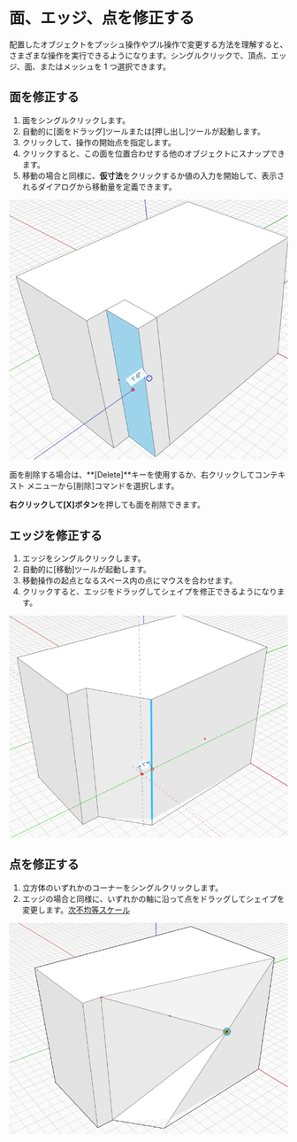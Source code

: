 # 面、エッジ、点を修正する

配置したオブジェクトをプッシュ操作やプル操作で変更する方法を理解すると、さまざまな操作を実行できるようになります。シングルクリックで、頂点、エッジ、面、またはメッシュを 1 つ選択できます。

## 面を修正する

1. 面をシングルクリックします。
2. 自動的に[面をドラッグ]ツールまたは[押し出し]ツールが起動します。
3. クリックして、操作の開始点を指定します。
4. クリックすると、この面を位置合わせする他のオブジェクトにスナップできます。
5. 移動の場合と同様に、**仮寸法**をクリックするか値の入力を開始して、表示されるダイアログから移動量を定義できます。

![](../.gitbook/assets/modify.png)

面を削除する場合は、**[Delete]**キーを使用するか、右クリックしてコンテキスト メニューから[削除]コマンドを選択します。

**右クリックして[X]ボタン**を押しても面を削除できます。

## エッジを修正する

1. エッジをシングルクリックします。
2. 自動的に[移動]ツールが起動します。
3. 移動操作の起点となるスペース内の点にマウスを合わせます。
4. クリックすると、エッジをドラッグしてシェイプを修正できるようになります。

![](../.gitbook/assets/modify2.png)

## 点を修正する

1. 立方体のいずれかのコーナーをシングルクリックします。
2. エッジの場合と同様に、いずれかの軸に沿って点をドラッグしてシェイプを変更します。[次不均等スケール](non-uniform-scale.md)

![](<../.gitbook/assets/modify3 (1) (1).png>)
